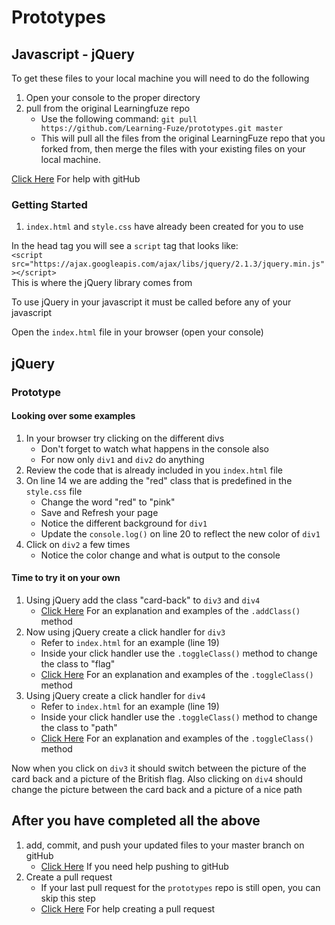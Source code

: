 # Prototypes

## Javascript - jQuery

To get these files to your local machine you will need to do the following

1. Open your console to the proper directory
2. pull from the original Learningfuze repo
	- Use the following command:
		`git pull https://github.com/Learning-Fuze/prototypes.git master`
	- This will pull all the files from the original LearningFuze repo that you forked from, then merge the files with your existing files on your local machine.

<a href="https://github.com/Learning-Fuze/git-workflow#github-workflow">Click Here</a> For help with gitHub 

### Getting Started

1. `index.html` and `style.css` have already been created for you to use

In the head tag you will see a `script` tag that looks like:<br>
	`<script src="https://ajax.googleapis.com/ajax/libs/jquery/2.1.3/jquery.min.js"></script>`<br>
This is where the jQuery library comes from

To use jQuery in your javascript it must be called before any of your javascript

Open the `index.html` file in your browser (open your console)

## jQuery

### Prototype

#### Looking over some examples

1. In your browser try clicking on the different divs
	- Don't forget to watch what happens in the console also
	- For now only `div1` and `div2` do anything
2. Review the code that is already included in you `index.html` file
3. On line 14 we are adding the "red" class that is predefined in the `style.css` file
	- Change the word "red" to "pink"
	- Save and Refresh your page
	- Notice the different background for `div1`
	- Update the `console.log()` on line 20 to reflect the new color of `div1`
4. Click on `div2` a few times
	- Notice the color change and what is output to the console

#### Time to try it on your own 

1. Using jQuery add the class "card-back" to `div3` and `div4`
	- <a href="https://api.jquery.com/addclass/">Click Here</a> For an explanation and examples of the `.addClass()` method
2. Now using jQuery create a click handler for `div3`
	- Refer to `index.html` for an example (line 19)
	- Inside your click handler use the `.toggleClass()` method to change the class to "flag"
	- <a href="https://api.jquery.com/toggleclass/">Click Here</a> For an explanation and examples of the `.toggleClass()` method
3. Using jQuery create a click handler for `div4`
	- Refer to `index.html` for an example (line 19)
	- Inside your click handler use the `.toggleClass()` method to change the class to "path"
	- <a href="https://api.jquery.com/toggleclass/">Click Here</a> For an explanation and examples of the `.toggleClass()` method

Now when you click on `div3` it should switch between the picture of the card back and a picture of the British flag. Also clicking on `div4` should change the picture between the card back and a picture of a nice path

## After you have completed all the above

1. add, commit, and push your updated files to your master branch on gitHub
	- <a href="https://github.com/Learning-Fuze/git-workflow#step-4---pushing-your-work-back-to-github">Click Here</a> If you need help pushing to gitHub
2. Create a pull request
	- If your last pull request for the `prototypes` repo is still open, you can skip this step
	- <a href="https://github.com/Learning-Fuze/git-workflow#step-5---creating-a-pull-request-1">Click Here</a> For help creating a pull request
